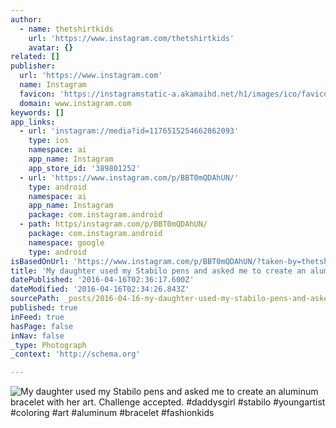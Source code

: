 ```yaml
---
author:
  - name: thetshirtkids
    url: 'https://www.instagram.com/thetshirtkids'
    avatar: {}
related: []
publisher:
  url: 'https://www.instagram.com'
  name: Instagram
  favicon: 'https://instagramstatic-a.akamaihd.net/h1/images/ico/favicon.ico/7cdab0872b15.ico'
  domain: www.instagram.com
keywords: []
app_links:
  - url: 'instagram://media?id=1176515254662862093'
    type: ios
    namespace: ai
    app_name: Instagram
    app_store_id: '389801252'
  - url: 'https://www.instagram.com/p/BBT0mQDAhUN/'
    type: android
    namespace: ai
    app_name: Instagram
    package: com.instagram.android
  - path: https/instagram.com/p/BBT0mQDAhUN/
    package: com.instagram.android
    namespace: google
    type: android
isBasedOnUrl: 'https://www.instagram.com/p/BBT0mQDAhUN/?taken-by=thetshirtkids'
title: 'My daughter used my Stabilo pens and asked me to create an aluminum bracelet with her art. Challenge accepted. #daddysgirl #stabilo #youngartist #coloring #art #aluminum #bracelet #fashionkids'
datePublished: '2016-04-16T02:36:17.600Z'
dateModified: '2016-04-16T02:34:26.843Z'
sourcePath: _posts/2016-04-16-my-daughter-used-my-stabilo-pens-and-asked-me-to-create-an-a.md
published: true
inFeed: true
hasPage: false
inNav: false
_type: Photograph
_context: 'http://schema.org'

---
```

![My daughter used my Stabilo pens and asked me to create an aluminum bracelet with her art. Challenge accepted. #daddysgirl #stabilo #youngartist #coloring #art #aluminum #bracelet #fashionkids](https://scontent.cdninstagram.com/l/t51.2885-15/s640x640/sh0.08/e35/12558930_225079027835661_1189661923_n.jpg?ig_cache_key=MTE3NjUxNTI1NDY2Mjg2MjA5Mw%3D%3D.2)